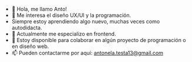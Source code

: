 - 👋 Hola, me llamo Anto!
- 👀 Me interesa el diseño UX/UI y la programación.
- Siempre estoy aprendiendo algo nuevo, muchas veces como autodidacta.
- 🌱 Actualmente me especializo en frontend.
- 💞 Estoy disponible para colaborar en algún proyecto de programación o en diseño web.
- 📫 Pueden contactarme por aquí: antonela.testa13@gmail.com
